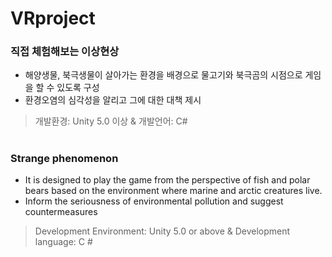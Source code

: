 # VRproject
### 직접 체험해보는 이상현상

- 해양생물, 북극생물이 살아가는 환경을 배경으로 물고기와 북극곰의 시점으로 게임을 할 수 있도록 구성 
- 환경오염의 심각성을 알리고 그에 대한 대책 제시
> 개발환경: Unity 5.0 이상 & 
> 개발언어: C#

# 
### Strange phenomenon
- It is designed to play the game from the perspective of fish and polar bears based on the environment where marine and arctic creatures live.
- Inform the seriousness of environmental pollution and suggest countermeasures
> Development Environment: Unity 5.0 or above &
> Development language: C #
